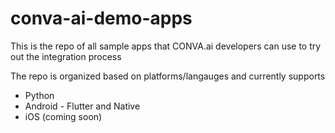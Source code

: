 # conva-ai-demo-apps

This is the repo of all sample apps that CONVA.ai developers can use to try out the integration process

The repo is organized based on platforms/langauges and currently supports

- Python
- Android - Flutter and Native
- iOS (coming soon)
